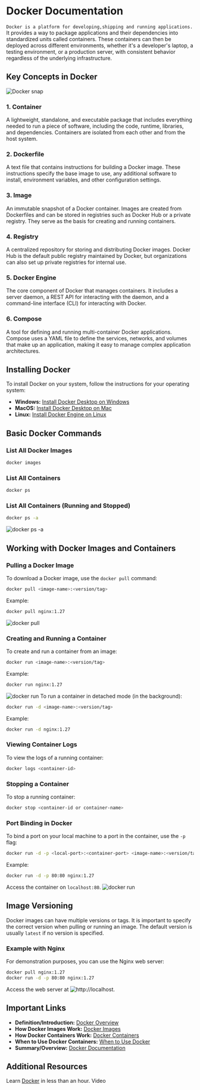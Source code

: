#   Docker Documentation
`Docker is a platform for developing,shipping and running applications.` It provides a way to package applications and their dependencies into standardized units called containers. These containers can then be deployed across different environments, whether it's a developer's laptop, a testing environment, or a production server, with consistent behavior regardless of the underlying infrastructure.

## Key Concepts in Docker
![Docker snap](https://github.com/swalehmwadime/G00dlife-datascience/blob/main/Scripts/Docker/docker1.png)

### 1. Container
A lightweight, standalone, and executable package that includes everything needed to run a piece of software, including the code, runtime, libraries, and dependencies. Containers are isolated from each other and from the host system.

### 2. Dockerfile
A text file that contains instructions for building a Docker image. These instructions specify the base image to use, any additional software to install, environment variables, and other configuration settings.

### 3. Image
An immutable snapshot of a Docker container. Images are created from Dockerfiles and can be stored in registries such as Docker Hub or a private registry. They serve as the basis for creating and running containers.

### 4. Registry
A centralized repository for storing and distributing Docker images. Docker Hub is the default public registry maintained by Docker, but organizations can also set up private registries for internal use.

### 5. Docker Engine
The core component of Docker that manages containers. It includes a server daemon, a REST API for interacting with the daemon, and a command-line interface (CLI) for interacting with Docker.

### 6. Compose
A tool for defining and running multi-container Docker applications. Compose uses a YAML file to define the services, networks, and volumes that make up an application, making it easy to manage complex application architectures.

## Installing Docker

To install Docker on your system, follow the instructions for your operating system:

- **Windows:** [Install Docker Desktop on Windows](https://docs.docker.com/desktop/install/windows-install/)
- **MacOS:** [Install Docker Desktop on Mac](https://docs.docker.com/desktop/install/mac-install/)
- **Linux:** [Install Docker Engine on Linux](https://docs.docker.com/engine/install/)

## Basic Docker Commands

### List All Docker Images
```sh
docker images
```

### List All Containers
```sh
docker ps
```

### List All Containers (Running and Stopped)
```sh
docker ps -a
```
![docker ps -a](https://github.com/swalehmwadime/G00dlife-datascience/blob/main/Scripts/Docker/docker%20ps%20-a.png)
## Working with Docker Images and Containers

### Pulling a Docker Image
To download a Docker image, use the `docker pull` command:
```sh
docker pull <image-name>:<version/tag>
```
Example:
```sh
docker pull nginx:1.27
```
![docker pull](https://github.com/swalehmwadime/G00dlife-datascience/blob/main/Scripts/Docker/docker%20pull.png)
### Creating and Running a Container
To create and run a container from an image:
```sh
docker run <image-name>:<version/tag>
```
Example:
```sh
docker run nginx:1.27
```
![docker run](https://github.com/swalehmwadime/G00dlife-datascience/blob/main/Scripts/Docker/docker%20run.png)
To run a container in detached mode (in the background):
```sh
docker run -d <image-name>:<version/tag>
```
Example:
```sh
docker run -d nginx:1.27
```

### Viewing Container Logs
To view the logs of a running container:
```sh
docker logs <container-id>
```

### Stopping a Container
To stop a running container:
```sh
docker stop <container-id or container-name>
```

### Port Binding in Docker
To bind a port on your local machine to a port in the container, use the `-p` flag:
```sh
docker run -d -p <local-port>:<container-port> <image-name>:<version/tag>
```
Example:
```sh
docker run -d -p 80:80 nginx:1.27
```
Access the container on `localhost:80`.
![docker run](https://github.com/swalehmwadime/G00dlife-datascience/blob/main/Scripts/Docker/docker%20port.png)

## Image Versioning
Docker images can have multiple versions or tags. It is important to specify the correct version when pulling or running an image. The default version is usually `latest` if no version is specified.

### Example with Nginx
For demonstration purposes, you can use the Nginx web server:
```sh
docker pull nginx:1.27
docker run -d -p 80:80 nginx:1.27
```
Access the web server at ![http://localhost](https://github.com/swalehmwadime/G00dlife-datascience/blob/main/Scripts/Docker/ngix%20port.png).

## Important Links

- **Definition/Introduction:** [Docker Overview](https://learn.microsoft.com/en-us/training/modules/intro-to-docker-containers/2-what-is-docker)
- **How Docker Images Work:** [Docker Images](https://learn.microsoft.com/en-us/training/modules/intro-to-docker-containers/3-how-docker-images-work)
- **How Docker Containers Work:** [Docker Containers](https://learn.microsoft.com/en-us/training/modules/intro-to-docker-containers/4-how-docker-containers-work)
- **When to Use Docker Containers:** [When to Use Docker](https://learn.microsoft.com/en-us/training/modules/intro-to-docker-containers/4-how-docker-containers-work)
- **Summary/Overview:** [Docker Documentation](https://learn.microsoft.com/en-us/training/modules/intro-to-docker-containers/6-summary)

## Additional Resources
Learn [Docker](https://www.youtube.com/watch?v=pg19Z8LL06w) in less than an hour. Video

